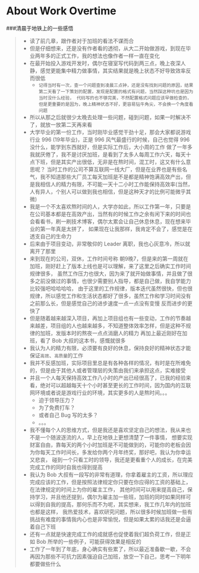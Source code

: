 # About Work Overtime
###清晨于地铁上的一些感悟

> - 读了前几章，跟作者对于加班的看法不谋而合
> - 但是仔细想来，还是没有作者看的透彻，从大二开始做游戏，到现在毕业两年多的正式工作，我的想法也像作者一样一直在变化
> - 在最开始投入游戏开发时，偶尔在寝室写代码到两三点，晚上夜深人静，感觉更能集中精力做事情，其实结果就是晚上状态不好导致效率反而很低
>   - `记得当时有一次，查一个问题查到凌晨三点钟，还是没有找到问题的原因，结果第二天看了一下策划的配置，发现是配置的格式有问题，当然踩这种坑也是因为当时没什么经验，
       代码写的也不够完美，不然配置格式问题应该早做检查的，但是更重要的是因为，晚上精神状态不好，更容易钻牛角尖，不会换一个角度看问题`
> - 所以从那之后就很少太晚去处理一些问题，碰到问题，如果一时解决不了，就放一放第二天再来看
> - 大学毕业的第一份工作，当时刚毕业感觉干劲十足，那会大家都说游戏行业 996 (19年毕业)，正是 996 风气最盛行的时候，自己也觉得 996 没什么，能学到东西就好，但是实际工作后，大小周的工作
> 做了一年多我就厌倦了，我不是讨厌加班，是看到了太多人每周工作六天，每天十点下班，但是其实产出很低，无非是在熬时间，混工时，这又有什么意思呢？
> 当时工作的公司不算互联网一线大厂，但是在业界也是有些名气，我不知道那些大厂员工每天加班是不是都是精神饱满高效产出，但是我相信人的精力有限，不可能一天十二小时工作能保持高效率(当然，人有异人，个别人可以做到我也相信，但是这种天才的比例可能微乎其微)
> - 我是一个不太喜欢熬时间的人，大学亦如此，所以工作第一年，只要是在公司基本都是在高效产出，当然有的时候工作之余有闲下来的时间也会看看书，刷一刷技术博客，偶尔太累会让自己休息休息，现在想来毕业的第一年真是太拼了，
> 如果现在让我那样，我肯定不会了，感觉是在透支自己的生命力
> - 后来由于项目变动，非常敬仰的 Leader 离职，我也心灰意冷，所以就离开了那里
> - 来到现在的公司，双休，工作时间号称 朝9晚7，但是来的第一周就在加班，刚好赶上了版本上线也是可以理解，来了这里之后确实工作时间规律很多，
> 虽然工作压力也很大，因为来了就开始做事情，并且做了很多之前没做过的事情，也很少需要别人指导，都是自己做，我自学能力比较强吧哈哈哈哈，
> 由于这里的工作规律，版本迭代虽然很快，但也很规律，所以感觉工作和生活状态都好了很多，虽然工作和学习时间没有之前那么长，但是感觉自己的进步速度一点一点没有变慢
> 反而进步的更快了
> - 但是随着越来越深入项目，再加上项目组也有一些变动，工作的节奏越来越差，项目组的人也越来越多，不知道整体效率怎样，但是这种不规律的加班，发版本时的熬夜一点点消磨人的精力
> 再加上最近刚好在加班，看了 Bob 大叔的这本书，感慨就很多
> - 我认为人的精力有限，必须要有良好的休息，保持良好的精神状态才能保证`高效`、`高质量`的工作
> - 我并不反感加班，实际项目里总是有各种各样的情况，有时是在所难免的，但是由于其他人或者管理层的失策由我们来承担这点，实难接受
> - 并且一个人每天保持高效工作八小时的产出已经很高了，已我的经验来看，绝对可以超越每天十个小时甚至更长的工作时间，因为国内的互联网环境或者说是游戏行业的环境，其实更多的人是熬时间。。。
>   - 迫于领导压力？
>   - 为了免费打车？
>   - 或者自己 Bug 写的太多？
>   - 。。。
> - 我不懂每个人的思维方式，但是我还是喜欢坚定自己的想法，我从来也不是一个随波逐流的人，早上在地铁上更想清楚了一件事情，
> 想要实现财富自由，靠每天的两个小时加班是不可能做到的，可能你的老板会因为你每天工作时间长，多发给你两个月年终奖，那好吧，我认为你幸运又悲哀，
> 碰到一个只看工时的领导，我还是更看重个人的成长，在完美完成工作的同时自我也得到提高
> - 我认为 Bob 大叔有一段写的非常有道理，你拿着雇主的工资，所以理应完成应该的工作，但是按照法律规定你只要在你应得的工资的基础上，在法律规定的时间上为你的雇主工作，
> 其他时间可以用来提高自己，保持学习，并且他还提到，偶尔为雇主加一些班，加班的同时如果同样可以得到自我的提高，那何乐而不为呢，其实想来，我工作几年内的加班也都是这样，
> 我热爱技术，喜欢研究问题，所以很多时候加班做一些有挑战有难度的事情我内心也是非常愉悦，但是如果太累的话我还是会逼着自己下班
> - 还有一点就是快速完成工作的成就感也促使着我们超负荷工作，但是正如 Bob 所举的一些例子，可能获得效果是相反的
> - 工作了一年到了年底，身心确实有些累了，所以最近准备歇一歇，不会再因为那些不可抗力因素强迫自己加班，放空一下自己，思考一下明年都要做些什么
